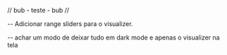 // bub - teste - bub //

-- Adicionar range sliders para o visualizer.

-- achar um modo de deixar tudo em dark mode e apenas o visualizer na tela